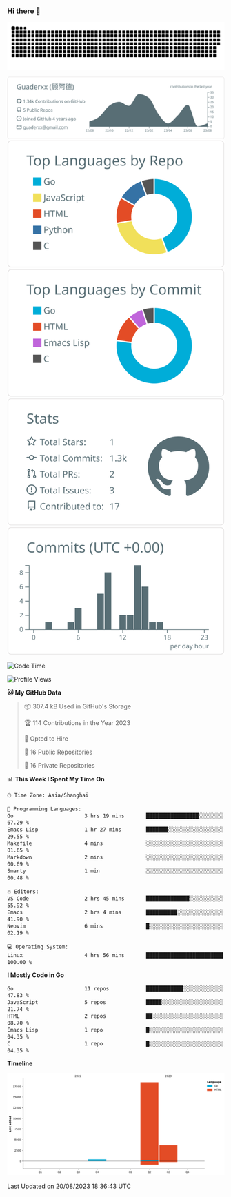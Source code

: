### Hi there 👋

<picture>
  <source media="(prefers-color-scheme: dark)" srcset="https://raw.githubusercontent.com/Guaderxx/Guaderxx/output/github-snake-dark.svg">
  <source media="(prefers-color-scheme: light)" srcset="https://raw.githubusercontent.com/Guaderxx/Guaderxx/output/github-snake.svg">
  <img alt="github-snake" src="https://raw.githubusercontent.com/Guaderxx/Guaderxx/output/github-snake.svg">
</picture>

<div align="center">


![](https://raw.githubusercontent.com/Guaderxx/Guaderxx/main/profile-summary-card-output/default/0-profile-details.svg)
![](https://raw.githubusercontent.com/Guaderxx/Guaderxx/main/profile-summary-card-output/default/1-repos-per-language.svg)
![](https://raw.githubusercontent.com/Guaderxx/Guaderxx/main/profile-summary-card-output/default/2-most-commit-language.svg)
![](https://raw.githubusercontent.com/Guaderxx/Guaderxx/main/profile-summary-card-output/default/3-stats.svg)
![](https://raw.githubusercontent.com/Guaderxx/Guaderxx/main/profile-summary-card-output/default/4-productive-time.svg)


</div>

<!--START_SECTION:waka-->
![Code Time](http://img.shields.io/badge/Code%20Time-186%20hrs%2021%20mins-blue)

![Profile Views](http://img.shields.io/badge/Profile%20Views-36-blue)

**🐱 My GitHub Data** 

> 📦 307.4 kB Used in GitHub's Storage 
 > 
> 🏆 114 Contributions in the Year 2023
 > 
> 💼 Opted to Hire
 > 
> 📜 16 Public Repositories 
 > 
> 🔑 16 Private Repositories 
 > 
📊 **This Week I Spent My Time On** 

```text
🕑︎ Time Zone: Asia/Shanghai

💬 Programming Languages: 
Go                       3 hrs 19 mins       █████████████████░░░░░░░░   67.29 % 
Emacs Lisp               1 hr 27 mins        ███████░░░░░░░░░░░░░░░░░░   29.55 % 
Makefile                 4 mins              ░░░░░░░░░░░░░░░░░░░░░░░░░   01.65 % 
Markdown                 2 mins              ░░░░░░░░░░░░░░░░░░░░░░░░░   00.69 % 
Smarty                   1 min               ░░░░░░░░░░░░░░░░░░░░░░░░░   00.48 % 

🔥 Editors: 
VS Code                  2 hrs 45 mins       ██████████████░░░░░░░░░░░   55.92 % 
Emacs                    2 hrs 4 mins        ██████████░░░░░░░░░░░░░░░   41.90 % 
Neovim                   6 mins              █░░░░░░░░░░░░░░░░░░░░░░░░   02.19 % 

💻 Operating System: 
Linux                    4 hrs 56 mins       █████████████████████████   100.00 % 
```

**I Mostly Code in Go** 

```text
Go                       11 repos            ████████████░░░░░░░░░░░░░   47.83 % 
JavaScript               5 repos             █████░░░░░░░░░░░░░░░░░░░░   21.74 % 
HTML                     2 repos             ██░░░░░░░░░░░░░░░░░░░░░░░   08.70 % 
Emacs Lisp               1 repo              █░░░░░░░░░░░░░░░░░░░░░░░░   04.35 % 
C                        1 repo              █░░░░░░░░░░░░░░░░░░░░░░░░   04.35 % 
```



**Timeline**

![Lines of Code chart](https://raw.githubusercontent.com/Guaderxx/Guaderxx/main/assets/bar_graph.png)


 Last Updated on 20/08/2023 18:36:43 UTC
<!--END_SECTION:waka-->
